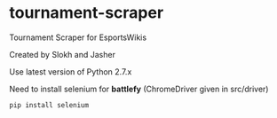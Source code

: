 # tournament-scraper
Tournament Scraper for EsportsWikis 

Created by Slokh and Jasher

Use latest version of Python 2.7.x

Need to install selenium for **battlefy** (ChromeDriver given in src/driver)

```
pip install selenium
```
